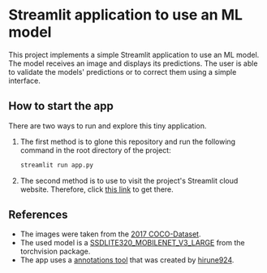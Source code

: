 # Streamlit application to use an ML model

This project implements a simple Streamlit application
to use an ML model. The model receives an image and displays its predictions.
The user is able to validate the models' predictions or to correct them using
a simple interface.

## How to start the app

There are two ways to run and explore this tiny application.
1. The first method is to glone this repository and run the following command
    in the root directory of the project:
    ```bash
    streamlit run app.py
    ```

2. The second method is to use to visit the project's Streamlit
    cloud website. Therefore, click [this link](https://simple-ml-app.streamlit.app) to get there.

##  References

- The images were taken from the [2017 COCO-Dataset](https://cocodataset.org/#home).
- The used model is a [SSDLITE320_MOBILENET_V3_LARGE](https://pytorch.org/vision/main/models/generated/torchvision.models.detection.ssdlite320_mobilenet_v3_large.html#torchvision.models.detection.ssdlite320_mobilenet_v3_large)
  from the torchvision package.
- The app uses a [annotations tool](https://github.com/hirune924/Streamlit-Image-Annotation/tree/master)
  that was created by [hirune924](https://github.com/hirune924).
